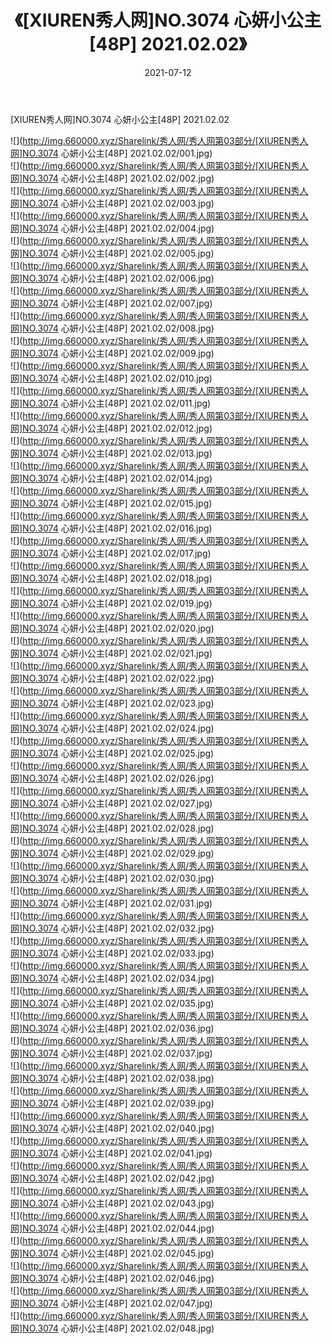 ﻿---
layout: post
title:  《[XIUREN秀人网]NO.3074 心妍小公主[48P] 2021.02.02》
date:   2021-07-12
img: http://img.660000.xyz/Sharelink/秀人网/秀人网第03部分/[XIUREN秀人网]NO.3074 心妍小公主[48P] 2021.02.02/000.jpg
categories: [美女, 清纯, 唯美]
---

[XIUREN秀人网]NO.3074 心妍小公主[48P] 2021.02.02

  ![](http://img.660000.xyz/Sharelink/秀人网/秀人网第03部分/[XIUREN秀人网]NO.3074 心妍小公主[48P] 2021.02.02/001.jpg) <br> ![](http://img.660000.xyz/Sharelink/秀人网/秀人网第03部分/[XIUREN秀人网]NO.3074 心妍小公主[48P] 2021.02.02/002.jpg) <br> ![](http://img.660000.xyz/Sharelink/秀人网/秀人网第03部分/[XIUREN秀人网]NO.3074 心妍小公主[48P] 2021.02.02/003.jpg) <br> ![](http://img.660000.xyz/Sharelink/秀人网/秀人网第03部分/[XIUREN秀人网]NO.3074 心妍小公主[48P] 2021.02.02/004.jpg) <br> ![](http://img.660000.xyz/Sharelink/秀人网/秀人网第03部分/[XIUREN秀人网]NO.3074 心妍小公主[48P] 2021.02.02/005.jpg) <br> ![](http://img.660000.xyz/Sharelink/秀人网/秀人网第03部分/[XIUREN秀人网]NO.3074 心妍小公主[48P] 2021.02.02/006.jpg) <br> ![](http://img.660000.xyz/Sharelink/秀人网/秀人网第03部分/[XIUREN秀人网]NO.3074 心妍小公主[48P] 2021.02.02/007.jpg) <br> ![](http://img.660000.xyz/Sharelink/秀人网/秀人网第03部分/[XIUREN秀人网]NO.3074 心妍小公主[48P] 2021.02.02/008.jpg) <br> ![](http://img.660000.xyz/Sharelink/秀人网/秀人网第03部分/[XIUREN秀人网]NO.3074 心妍小公主[48P] 2021.02.02/009.jpg) <br> ![](http://img.660000.xyz/Sharelink/秀人网/秀人网第03部分/[XIUREN秀人网]NO.3074 心妍小公主[48P] 2021.02.02/010.jpg) <br> ![](http://img.660000.xyz/Sharelink/秀人网/秀人网第03部分/[XIUREN秀人网]NO.3074 心妍小公主[48P] 2021.02.02/011.jpg) <br> ![](http://img.660000.xyz/Sharelink/秀人网/秀人网第03部分/[XIUREN秀人网]NO.3074 心妍小公主[48P] 2021.02.02/012.jpg) <br> ![](http://img.660000.xyz/Sharelink/秀人网/秀人网第03部分/[XIUREN秀人网]NO.3074 心妍小公主[48P] 2021.02.02/013.jpg) <br> ![](http://img.660000.xyz/Sharelink/秀人网/秀人网第03部分/[XIUREN秀人网]NO.3074 心妍小公主[48P] 2021.02.02/014.jpg) <br> ![](http://img.660000.xyz/Sharelink/秀人网/秀人网第03部分/[XIUREN秀人网]NO.3074 心妍小公主[48P] 2021.02.02/015.jpg) <br> ![](http://img.660000.xyz/Sharelink/秀人网/秀人网第03部分/[XIUREN秀人网]NO.3074 心妍小公主[48P] 2021.02.02/016.jpg) <br> ![](http://img.660000.xyz/Sharelink/秀人网/秀人网第03部分/[XIUREN秀人网]NO.3074 心妍小公主[48P] 2021.02.02/017.jpg) <br> ![](http://img.660000.xyz/Sharelink/秀人网/秀人网第03部分/[XIUREN秀人网]NO.3074 心妍小公主[48P] 2021.02.02/018.jpg) <br> ![](http://img.660000.xyz/Sharelink/秀人网/秀人网第03部分/[XIUREN秀人网]NO.3074 心妍小公主[48P] 2021.02.02/019.jpg) <br> ![](http://img.660000.xyz/Sharelink/秀人网/秀人网第03部分/[XIUREN秀人网]NO.3074 心妍小公主[48P] 2021.02.02/020.jpg) <br> ![](http://img.660000.xyz/Sharelink/秀人网/秀人网第03部分/[XIUREN秀人网]NO.3074 心妍小公主[48P] 2021.02.02/021.jpg) <br> ![](http://img.660000.xyz/Sharelink/秀人网/秀人网第03部分/[XIUREN秀人网]NO.3074 心妍小公主[48P] 2021.02.02/022.jpg) <br> ![](http://img.660000.xyz/Sharelink/秀人网/秀人网第03部分/[XIUREN秀人网]NO.3074 心妍小公主[48P] 2021.02.02/023.jpg) <br> ![](http://img.660000.xyz/Sharelink/秀人网/秀人网第03部分/[XIUREN秀人网]NO.3074 心妍小公主[48P] 2021.02.02/024.jpg) <br> ![](http://img.660000.xyz/Sharelink/秀人网/秀人网第03部分/[XIUREN秀人网]NO.3074 心妍小公主[48P] 2021.02.02/025.jpg) <br> ![](http://img.660000.xyz/Sharelink/秀人网/秀人网第03部分/[XIUREN秀人网]NO.3074 心妍小公主[48P] 2021.02.02/026.jpg) <br> ![](http://img.660000.xyz/Sharelink/秀人网/秀人网第03部分/[XIUREN秀人网]NO.3074 心妍小公主[48P] 2021.02.02/027.jpg) <br> ![](http://img.660000.xyz/Sharelink/秀人网/秀人网第03部分/[XIUREN秀人网]NO.3074 心妍小公主[48P] 2021.02.02/028.jpg) <br> ![](http://img.660000.xyz/Sharelink/秀人网/秀人网第03部分/[XIUREN秀人网]NO.3074 心妍小公主[48P] 2021.02.02/029.jpg) <br> ![](http://img.660000.xyz/Sharelink/秀人网/秀人网第03部分/[XIUREN秀人网]NO.3074 心妍小公主[48P] 2021.02.02/030.jpg) <br> ![](http://img.660000.xyz/Sharelink/秀人网/秀人网第03部分/[XIUREN秀人网]NO.3074 心妍小公主[48P] 2021.02.02/031.jpg) <br> ![](http://img.660000.xyz/Sharelink/秀人网/秀人网第03部分/[XIUREN秀人网]NO.3074 心妍小公主[48P] 2021.02.02/032.jpg) <br> ![](http://img.660000.xyz/Sharelink/秀人网/秀人网第03部分/[XIUREN秀人网]NO.3074 心妍小公主[48P] 2021.02.02/033.jpg) <br> ![](http://img.660000.xyz/Sharelink/秀人网/秀人网第03部分/[XIUREN秀人网]NO.3074 心妍小公主[48P] 2021.02.02/034.jpg) <br> ![](http://img.660000.xyz/Sharelink/秀人网/秀人网第03部分/[XIUREN秀人网]NO.3074 心妍小公主[48P] 2021.02.02/035.jpg) <br> ![](http://img.660000.xyz/Sharelink/秀人网/秀人网第03部分/[XIUREN秀人网]NO.3074 心妍小公主[48P] 2021.02.02/036.jpg) <br> ![](http://img.660000.xyz/Sharelink/秀人网/秀人网第03部分/[XIUREN秀人网]NO.3074 心妍小公主[48P] 2021.02.02/037.jpg) <br> ![](http://img.660000.xyz/Sharelink/秀人网/秀人网第03部分/[XIUREN秀人网]NO.3074 心妍小公主[48P] 2021.02.02/038.jpg) <br> ![](http://img.660000.xyz/Sharelink/秀人网/秀人网第03部分/[XIUREN秀人网]NO.3074 心妍小公主[48P] 2021.02.02/039.jpg) <br> ![](http://img.660000.xyz/Sharelink/秀人网/秀人网第03部分/[XIUREN秀人网]NO.3074 心妍小公主[48P] 2021.02.02/040.jpg) <br> ![](http://img.660000.xyz/Sharelink/秀人网/秀人网第03部分/[XIUREN秀人网]NO.3074 心妍小公主[48P] 2021.02.02/041.jpg) <br> ![](http://img.660000.xyz/Sharelink/秀人网/秀人网第03部分/[XIUREN秀人网]NO.3074 心妍小公主[48P] 2021.02.02/042.jpg) <br> ![](http://img.660000.xyz/Sharelink/秀人网/秀人网第03部分/[XIUREN秀人网]NO.3074 心妍小公主[48P] 2021.02.02/043.jpg) <br> ![](http://img.660000.xyz/Sharelink/秀人网/秀人网第03部分/[XIUREN秀人网]NO.3074 心妍小公主[48P] 2021.02.02/044.jpg) <br> ![](http://img.660000.xyz/Sharelink/秀人网/秀人网第03部分/[XIUREN秀人网]NO.3074 心妍小公主[48P] 2021.02.02/045.jpg) <br> ![](http://img.660000.xyz/Sharelink/秀人网/秀人网第03部分/[XIUREN秀人网]NO.3074 心妍小公主[48P] 2021.02.02/046.jpg) <br> ![](http://img.660000.xyz/Sharelink/秀人网/秀人网第03部分/[XIUREN秀人网]NO.3074 心妍小公主[48P] 2021.02.02/047.jpg) <br> ![](http://img.660000.xyz/Sharelink/秀人网/秀人网第03部分/[XIUREN秀人网]NO.3074 心妍小公主[48P] 2021.02.02/048.jpg) <br>